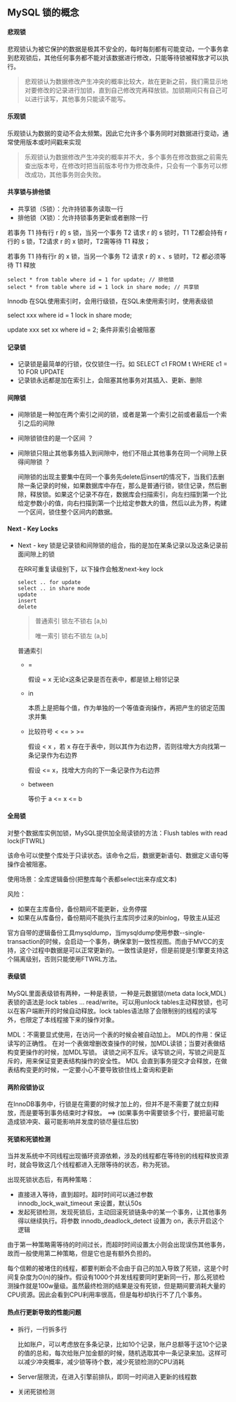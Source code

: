 ## MySQL 锁的概念

#### 悲观锁

悲观锁认为被它保护的数据是极其不安全的，每时每刻都有可能变动，一个事务拿到悲观锁后，其他任何事务都不能对该数据进行修改，只能等待锁被释放才可以执行。

> 悲观锁认为数据修改产生冲突的概率比较大，故在更新之前，我们需显示地对要修改的记录进行加锁，直到自己修改完再释放锁。加锁期间只有自己可以进行读写，其他事务只能读不能写。

#### 乐观锁

乐观锁认为数据的变动不会太频繁。因此它允许多个事务同时对数据进行变动，通常使用版本或时间戳来实现

> 乐观锁认为数据修改产生冲突的概率并不大，多个事务在修改数据之前需先查出版本号，在修改时把当前版本号作为修改条件，只会有一个事务可以修改成功，其他事务则会失败。

#### 共享锁与排他锁

+ 共享锁（S锁）：允许持锁事务读取一行
+ 排他锁（X锁）：允许持锁事务更新或者删除一行

若事务 T1 持有行 r 的 s 锁，当另一个事务 T2 请求 r 的 s 锁时，T1 T2都会持有 r 行的 s 锁，T2请求 r 的 x 锁时，T2需等待 T1 释放；

若事务 T1 持有行r 的 x 锁，当另一个事务 T2 请求 r 的 x 、s 锁时，T2 都必须等待 T1 释放

```mysql
select * from table where id = 1 for update; // 排他锁
select * from table where id = 1 lock in share mode; // 共享锁
```

Innodb 在SQL使用索引时，会用行级锁，在SQL未使用索引时，使用表级锁

select xxx where id = 1 lock in share mode;

update xxx set xx where id = 2; 条件非索引会被阻塞

#### 记录锁

+ 记录锁是最简单的行锁，仅仅锁住一行。如 SELECT c1 FROM t WHERE c1 = 10 FOR UPDATE
+ 记录锁永远都是加在索引上，会阻塞其他事务对其插入、更新、删除

#### 间隙锁

+ 间隙锁是一种加在两个索引之间的锁，或者是第一个索引之前或者最后一个索引之后的间隙

+ 间隙锁锁住的是一个区间 ？

+ 间隙锁只阻止其他事务插入到间隙中，他们不阻止其他事务在同一个间隙上获得间隙锁 ？

  间隙锁的出现主要集中在同一个事务先delete后insert的情况下，当我们去删除一条记录的时候，如果数据库中存在，那么是普通行锁，锁住记录，然后删除，释放锁。如果这个记录不存在，数据库会扫描索引，向左扫描到第一个比给定参数小的值，向右扫描到第一个比给定参数大的值，然后以此为界，构建一个区间，锁住整个区间内的数据。

#### Next - Key Locks

+ Next - key 锁是记录锁和间隙锁的组合，指的是加在某条记录以及这条记录前面间隙上的锁

  在RR可重复读级别下，以下操作会触发next-key lock

  ```
  select .. for update
  select .. in share mode
  update 
  insert
  delete
  ```

  > 普通索引 锁左不锁右 [a,b)
  >
  > 唯一索引 锁右不锁左 (a,b]

  普通索引

  + =

    假设 = x 无论x这条记录是否在表中，都是锁上相邻记录

  + in

    本质上是把每个值，作为单独的一个等值查询操作，再把产生的锁定范围求并集

  + 比较符号 < <= > >=

    假设 < x ，若 x 存在于表中，则以其作为右边界，否则往增大方向找第一条记录作为右边界

    假设 <= x，找增大方向的下一条记录作为右边界

  + between

    等价于 a <= x <= b

#### 全局锁

对整个数据库实例加锁，MySQL提供加全局读锁的方法：Flush tables with read lock(FTWRL)

该命令可以使整个库处于只读状态。该命令之后，数据更新语句、数据定义语句等操作会被阻塞。

使用场景：全库逻辑备份(把整库每个表都select出来存成文本)

风险：

+ 如果在主库备份，备份期间不能更新，业务停摆
+ 如果在从库备份，备份期间不能执行主库同步过来的binlog，导致主从延迟

官方自带的逻辑备份工具mysqldump，当mysqldump使用参数--single-transaction的时候，会启动一个事务，确保拿到一致性视图。而由于MVCC的支持，这个过程中数据是可以正常更新的。一致性读是好，但是前提是引擎要支持这个隔离级别，否则只能使用FTWRL方法。

#### 表级锁

MySQL里面表级锁有两种，一种是表锁，一种是元数据锁(meta data lock,MDL)
表锁的语法是:lock tables ... read/write。可以用unlock tables主动释放锁，也可以在客户端断开的时候自动释放。lock tables语法除了会限制别的线程的读写外，也限定了本线程接下来的操作对象。

MDL：不需要显式使用，在访问一个表的时候会被自动加上。
MDL的作用：保证读写的正确性。
在对一个表做增删改查操作的时候，加MDL读锁；当要对表做结构变更操作的时候，加MDL写锁。
读锁之间不互斥。读写锁之间，写锁之间是互斥的，用来保证变更表结构操作的安全性。
MDL 会直到事务提交才会释放，在做表结构变更的时候，一定要小心不要导致锁住线上查询和更新

#### 两阶段锁协议

在InnoDB事务中，行锁是在需要的时候才加上的，但并不是不需要了就立刻释放，而是要等到事务结束时才释放。 ==> (如果事务中需要锁多个行，要把最可能造成锁冲突、最可能影响并发度的锁尽量往后放)

#### 死锁和死锁检测

当并发系统中不同线程出现循环资源依赖，涉及的线程都在等待别的线程释放资源时，就会导致这几个线程都进入无限等待的状态，称为死锁。

出现死锁状态后，有两种策略：

+ 直接进入等待，直到超时。超时时间可以通过参数 innodb_lock_wait_timeout 来设置，默认50s
+ 发起死锁检测，发现死锁后，主动回滚死锁链条中的某一个事务，让其他事务得以继续执行。将参数 innodb_deadlock_detect 设置为 on，表示开启这个逻辑

由于第一种策略需等待的时间过长，而超时时间设置太小则会出现误伤其他事务，故而一般使用第二种策略，但是它也是有额外负担的。

每个信赖的被堵住的线程，都要判断会不会由于自己的加入导致了死锁，这是个时间复杂度为O(n)的操作。假设有1000个并发线程要同时更新同一行，那么死锁检测操作就是100w量级。虽然最终检测的结果是没有死锁，但是期间要消耗大量的CPU资源。因此会看到CPU利用率很高，但是每秒却执行不了几个事务。

#### 热点行更新导致的性能问题

+ 拆行，一行拆多行 

  比如账户，可以考虑放在多条记录，比如10个记录，账户总额等于这10个记录的值的总和，每次给账户加金额的时候，随机选取其中一条记录来加。这样可以减少冲突概率，减少锁等待个数，减少死锁检测的CPU消耗

+ Server层限流，在进入引擎前排队，即同一时间进入更新的线程数
+ 关闭死锁检测